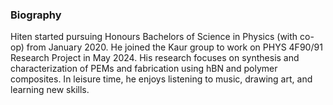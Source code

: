 ### Biography

Hiten started pursuing Honours Bachelors of Science in Physics (with co-op) from January 2020. He joined the Kaur group to work on PHYS 4F90/91 Research Project in May 2024. His research focuses on synthesis and characterization of PEMs and fabrication using hBN and polymer composites. In leisure time, he enjoys listening to music, drawing art, and learning new skills.
